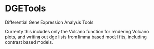 # DGETools
Differential Gene Expression Analysis Tools

Currenty this includes only the Volcano function for rendering Volcano plots, and writing out dge lists from limma based
model fits, including contrast based models.

